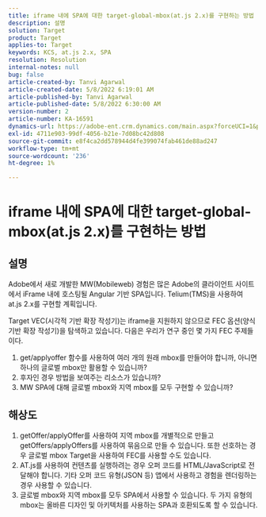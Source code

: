 ```yaml
---
title: iframe 내에 SPA에 대한 target-global-mbox(at.js 2.x)를 구현하는 방법
description: 설명
solution: Target
product: Target
applies-to: Target
keywords: KCS, at.js 2.x, SPA
resolution: Resolution
internal-notes: null
bug: false
article-created-by: Tanvi Agarwal
article-created-date: 5/8/2022 6:19:01 AM
article-published-by: Tanvi Agarwal
article-published-date: 5/8/2022 6:30:00 AM
version-number: 2
article-number: KA-16591
dynamics-url: https://adobe-ent.crm.dynamics.com/main.aspx?forceUCI=1&pagetype=entityrecord&etn=knowledgearticle&id=423f1dbc-96ce-ec11-a7b5-00224809c101
exl-id: 4711e903-99df-4056-b21e-7d08bc42d808
source-git-commit: e8f4ca2dd578944d4fe399074fab461de88ad247
workflow-type: tm+mt
source-wordcount: '236'
ht-degree: 1%

---
```


# iframe 내에 SPA에 대한 target-global-mbox(at.js 2.x)를 구현하는 방법

## 설명


Adobe에서 새로 개발한 MW(Mobileweb) 경험은 많은 Adobe의 클라이언트 사이트에서 iFrame 내에 호스팅될 Angular 기반 SPA입니다. Telium(TMS)을 사용하여 at.js 2.x를 구현할 계획입니다.

Target VEC(시각적 기반 확장 작성기)는 iframe을 지원하지 않으므로 FEC 옵션(양식 기반 확장 작성기)을 탐색하고 있습니다. 다음은 우리가 연구 중인 몇 가지 FEC 주제들이다.



1. get/applyoffer 함수를 사용하여 여러 개의 원래 mbox를 만들어야 합니까, 아니면 하나의 글로벌 mbox만 활용할 수 있습니까?
2. 후자인 경우 방법을 보여주는 리소스가 있습니까?
3. MW SPA에 대해 글로벌 mbox와 지역 mbox를 모두 구현할 수 있습니까?



## 해상도


1. getOffer/applyOffer를 사용하여 지역 mbox를 개별적으로 만들고 getOffers/applyOffers를 사용하여 묶음으로 만들 수 있습니다. 또한 선호하는 경우 글로벌 mbox Target을 사용하여 FEC를 사용할 수도 있습니다.
2. AT.js를 사용하여 컨텐츠를 실행하려는 경우 오퍼 코드를 HTML/JavaScript로 전달해야 합니다. 기타 오퍼 코드 유형(JSON 등) 앱에서 사용하고 경험을 렌더링하는 경우 사용할 수 있습니다.
3. 글로벌 mbox와 지역 mbox를 모두 SPA에서 사용할 수 있습니다. 두 가지 유형의 mbox는 올바른 디자인 및 아키텍처를 사용하는 SPA과 호환되도록 할 수 있습니다.
